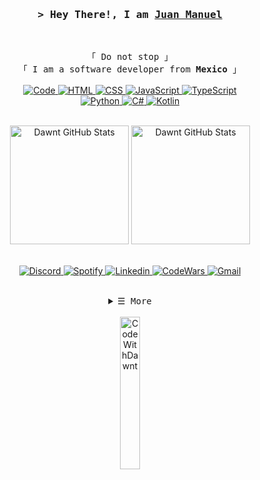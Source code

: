 <!-- https://github.com/DawntDev -->
<!-- February 08, 2022 -->

<!-- Intro  -->
<h3 align="center">
        <samp>&gt; Hey There!, I am
                <b><a target="_blank" href="https://github.com/DawntDev">Juan Manuel</a></b>
        </samp>
</h3>
<br>

<p align="center">
    <!-- Organisation  -->
    <samp>
            「 Do not stop 」
            <br>
            「 I am a software developer from <b>Mexico</b> 」
            <br>
            <br>
    </samp>
    <!-- Programming Languages -->
    <!-- Code -->
    <a href="https://github.com/DawntDev?tab=repositories" target="_blank"><img alt="Code"
                    src="https://img.shields.io/badge/-code-000000?style=flat-square&logo=Plex&logoColor=white">
    </a>
    <!-- HTML -->
    <a href="https://github.com/DawntDev?tab=repositories" target="_blank"><img alt="HTML"
                    src="https://img.shields.io/badge/-HTML-E34F26?style=flat-square&logo=HTML5&logoColor=white">
    </a>
    <!-- CSS  -->
    <a href="https://github.com/DawntDev?tab=repositories" target="_blank"><img alt="CSS"
                    src="https://img.shields.io/badge/-CSS-1572B6?style=flat-square&logo=CSS3&logoColor=white">
    </a>
    <!-- JavaScript -->
    <a href="https://github.com/DawntDev?tab=repositories" target="_blank"><img alt="JavaScript"
                    src="https://img.shields.io/badge/-JavaScript-F7DF1E?style=flat-square&logo=JavaScript&logoColor=white">
    <!-- TypeScript -->
    <a href="https://github.com/DawntDev?tab=repositories" target="_blank"><img alt="TypeScript"
                    src="https://img.shields.io/badge/-TypeScript-3178C6?style=flat-square&logo=TypeScript&logoColor=white">
    </a>
    <br>
    <!-- Python -->
    <a href="https://github.com/DawntDev?tab=repositories" target="_blank"><img alt="Python"
                    src="https://img.shields.io/badge/-Python-3776AB?style=flat-square&logo=Python&logoColor=white">
    </a>
    <!-- C# -->
    <a href="https://github.com/DawntDev?tab=repositories" target="_blank"><img alt="C#"
                    src="https://img.shields.io/badge/-C%23-9b3675?style=flat-square&logo=csharp&logoColor=white">
    </a>
    <!-- Kotlin -->
    <a href="https://github.com/DawntDev?tab=repositories" target="_blank"><img alt="Kotlin"
                    src="https://img.shields.io/badge/-Kotlin-7F52FF?style=flat-square&logo=Kotlin&logoColor=white">
    </a>
</p>
<br>

<!-- Details Section -->
<!-- Activity Widget -->
<div align="center">
    <img alt="Dawnt GitHub Stats" height="190px"
        src="https://github-readme-stats.vercel.app/api?username=DawntDev&show_icons=true&theme=github_dark" />
    <img alt="Dawnt GitHub Stats" height="190px"
        src="https://github-readme-stats.vercel.app/api/wakatime?username=Dawnt&layout=compact&theme=github_dark" />
</div>
<br>

<div align="center">
    <p align="center">
        <!-- Social Links -->
        <!-- Discord -->
        <a href="https://discord.gg/mexicodev" target="_blank"><img alt="Discord"
                src="https://img.shields.io/badge/-Discord-5865F2?style=flat-square&logo=Discord&logoColor=white">
        </a>
        <!-- Spotify -->
        <a href="https://open.spotify.com/playlist/6eDl0FX1pNcaFXgYIBOobX?si=aewrQ2nJTuSgkMSip3d8-Q&utm_source=copy-link" target="_blank"><img alt="Spotify"
                src="https://img.shields.io/badge/-Spotify-1DB954?style=flat-square&logo=Spotify&logoColor=white">
        </a>
        <!-- Linkedin -->
        <a href="#" target="_blank"><img alt="Linkedin"
                src="https://img.shields.io/badge/-Linkedin-0A66C2?style=flat-square&logo=Linkedin&logoColor=white">
        </a>
        <!-- CodeWars -->
        <a href="https://www.codewars.com/users/Dawnt" target="_blank"><img alt="CodeWars"
                src="https://img.shields.io/badge/-CodeWars-B1361E?style=flat-square&logo=CodeWars&logoColor=white">
        </a>
        <!-- Gmail -->
        <a href="mailto:jmanuelhv9@gmail.com" target="_blank"><img alt="Gmail"
                src="https://img.shields.io/badge/-Gmail-EA4335?style=flat-square&logo=Gmail&logoColor=white">
        </a>
    </p>
</div>
<br>

<!-- Footer -->
<details align="center">
    <summary> <samp>&#9776; More</samp></summary>

---
    
<samp>
    <h3>Happy Hacking!</h3>
</samp>
<!-- Repositories -->
<p align="center">
    <a href="https://github.com/DawntDev/Amai">
        <img src="https://github-readme-stats.vercel.app/api/pin/?username=DawntDev&repo=Amai&theme=github_dark" />
    </a>
    <span>&nbsp;</span>
    <a href="https://github.com/DawntDev/Climate">
        <img src="https://github-readme-stats.vercel.app/api/pin/?username=DawntDev&repo=Climate&theme=github_dark" />
    </a>
</p>
<p align="center">
    <a href="https://github.com/DawntDev/Dictionary">
        <img src="https://github-readme-stats.vercel.app/api/pin/?username=DawntDev&repo=Dictionary&theme=github_dark" />
    </a>
    <span>&nbsp;</span>
    <a href="https://github.com/DawntDev/DawntDev">
        <img src="https://github-readme-stats.vercel.app/api/pin/?username=DawntDev&repo=DawntDev&theme=github_dark" />
    </a>
</p>
</details>
<br>

<div align="center">
    <img alt="CodeWithDawnt" width="25%"
        src="https://img.shields.io/badge/-Coded%20with%20%E2%9D%A4-000000?style=for-the-badge" />
</div>

